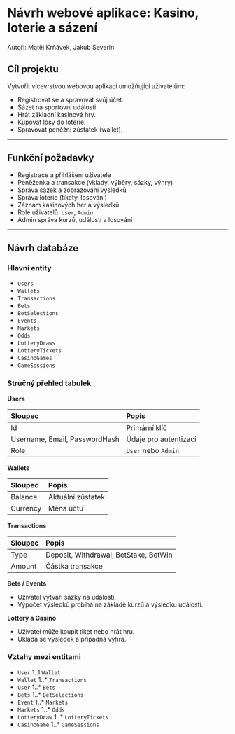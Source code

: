 # Návrh webové aplikace: Kasino, loterie a sázení

Autoři: Matěj Krňávek, Jakub Severin

## Cíl projektu

Vytvořit vícevrstvou webovou aplikaci umožňující uživatelům:

* Registrovat se a spravovat svůj účet.
* Sázet na sportovní události.
* Hrát základní kasinové hry.
* Kupovat losy do loterie.
* Spravovat peněžní zůstatek (wallet).



---

## Funkční požadavky

* Registrace a přihlášení uživatele
* Peněženka a transakce (vklady, výběry, sázky, výhry)
* Správa sázek a zobrazování výsledků
* Správa loterie (tikety, losování)
* Záznam kasinových her a výsledků
* Role uživatelů: `User`, `Admin`
* Admin správa kurzů, událostí a losování

---

## Návrh databáze

### Hlavní entity

* `Users`
* `Wallets`
* `Transactions`
* `Bets`
* `BetSelections`
* `Events`
* `Markets`
* `Odds`
* `LotteryDraws`
* `LotteryTickets`
* `CasinoGames`
* `GameSessions`

### Stručný přehled tabulek

**Users**

| Sloupec | Popis |
| :--- | :--- |
| Id | Primární klíč |
| Username, Email, PasswordHash | Údaje pro autentizaci |
| Role | `User` nebo `Admin` |

**Wallets**

| Sloupec | Popis |
| :--- | :--- |
| Balance | Aktuální zůstatek |
| Currency | Měna účtu |

**Transactions**

| Sloupec | Popis |
| :--- | :--- |
| Type | Deposit, Withdrawal, BetStake, BetWin |
| Amount | Částka transakce |

**Bets / Events**

* Uživatel vytváří sázky na události.
* Výpočet výsledků probíhá na základě kurzů a výsledku události.

**Lottery a Casino**

* Uživatel může koupit tiket nebo hrát hru.
* Ukládá se výsledek a případná výhra.

### Vztahy mezi entitami

* `User` 1..1 `Wallet`
* `Wallet` 1..* `Transactions`
* `User` 1..* `Bets`
* `Bets` 1..* `BetSelections`
* `Event` 1..* `Markets`
* `Markets` 1..* `Odds`
* `LotteryDraw` 1..* `LotteryTickets`
* `CasinoGame` 1..* `GameSessions`